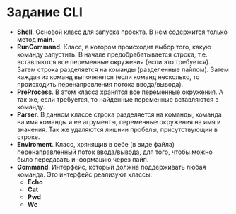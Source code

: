 # Задание CLI

-  **Shell**. 
Основой класс для запуска проекта. В нем содержится только метод **main**.
- **RunCommand**.
Класс, в котором происходит выбор того, какую команду запустить. В начале предобрабатывается строка, т.е. вставляются все переменные окружения (если это требуется). Затем строка разделяется на команды (разделенные пайпом). Затем каждая из команд выполняется (если команд несколько, то происходить перенапровления потока ввода/вывода).
- **PreProcess**.
В этом класса хранятся все переменные окружения. А так же, если требуется, то найденные переменные вставляются в команду.
- **Parser**.
В данном классе строка разделяется на команды, команда на имя команды и ее агрументы, переменные окружения на имя и значения. Так же удаляются лишнии пробелы, присутствующии в строке.
- **Enviroment**.
Класс, хрянящив в себе (в виде файла) перенаправленный поток ввода/вывода, для того, чтобы можно было передавать информацию через пайп.
- **Command**. Интерфейс, который должна поддерживать любая команда. Это интерфейс реализуют классы:
	- **Echo**
	- **Cat**
	- **Pwd**
	- **Wc**
